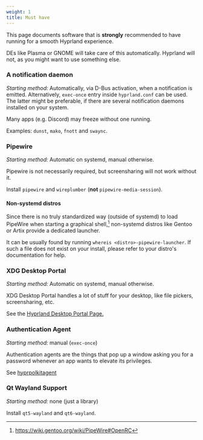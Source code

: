 ```yaml
---
weight: 1
title: Must have
---
```


This page documents software that is **strongly** recommended to have running
for a smooth Hyprland experience.

DEs like Plasma or GNOME will take care of this automatically. Hyprland will
not, as you might want to use something else.

### A notification daemon

_Starting method:_ Automatically, via D-Bus activation, when a notification is emitted. Alternatively, `exec-once` entry inside `hyprland.conf` can be used. The latter might be preferable, if there are several notification daemons installed on your system.

Many apps (e.g. Discord) may freeze without one running.

Examples: `dunst`, `mako`, `fnott` and `swaync`.

### Pipewire

_Starting method:_ Automatic on systemd, manual otherwise.

Pipewire is not necessarily required, but screensharing will not work without
it.

Install `pipewire` and `wireplumber` (**not** `pipewire-media-session`).

#### Non-systemd distros

Since there is no truly standardized way (outside of systemd) to load PipeWire
when starting a graphical shell,[^1] non-systemd distros like Gentoo or Artix
provide a dedicated launcher.

It can be usually found by running `whereis <distro>-pipewire-launcher`. If such
a file does not exist on your install, please refer to your distro's
documentation for help.

[^1]: https://wiki.gentoo.org/wiki/PipeWire#OpenRC

### XDG Desktop Portal

_Starting method:_ Automatic on systemd, manual otherwise.

XDG Desktop Portal handles a lot of stuff for your desktop, like file pickers,
screensharing, etc.

See the [Hyprland Desktop Portal Page.](../../Hypr-Ecosystem/xdg-desktop-portal-hyprland)

### Authentication Agent

_Starting method:_ manual (`exec-once`)

Authentication agents are the things that pop up a window asking you for a
password whenever an app wants to elevate its privileges.

See [hyprpolkitagent](../../Hypr-Ecosystem/hyprpolkitagent)

### Qt Wayland Support

_Starting method:_ none (just a library)

Install `qt5-wayland` and `qt6-wayland`.
